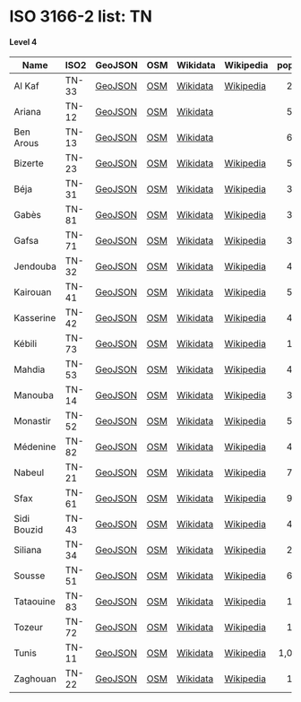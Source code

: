# ISO 3166-2 list: TN


#### Level 4
Name | ISO2 | GeoJSON | OSM | Wikidata | Wikipedia | population 
--- | --- | --- | --- | --- | --- | --: 
Al Kaf | TN-33 | [GeoJSON](../../export/geojson/q8/iso2/TN/TN-33.geojson) | [OSM](https://www.openstreetmap.org/relation/1435838) | [Wikidata](https://www.wikidata.org/wiki/Q328199) | [Wikipedia](http://en.wikipedia.org/wiki/ar%3A%D9%88%D9%84%D8%A7%D9%8A%D8%A9%20%D8%A7%D9%84%D9%83%D8%A7%D9%81) | 243,156
Ariana | TN-12 | [GeoJSON](../../export/geojson/q8/iso2/TN/TN-12.geojson) | [OSM](https://www.openstreetmap.org/relation/1435830) | [Wikidata](https://www.wikidata.org/wiki/Q233116) |  | 576,088
Ben Arous | TN-13 | [GeoJSON](../../export/geojson/q8/iso2/TN/TN-13.geojson) | [OSM](https://www.openstreetmap.org/relation/1435836) | [Wikidata](https://www.wikidata.org/wiki/Q238555) |  | 632,842
Bizerte | TN-23 | [GeoJSON](../../export/geojson/q8/iso2/TN/TN-23.geojson) | [OSM](https://www.openstreetmap.org/relation/1435827) | [Wikidata](https://www.wikidata.org/wiki/Q241129) | [Wikipedia](http://en.wikipedia.org/wiki/ar%3A%D9%88%D9%84%D8%A7%D9%8A%D8%A9%20%D8%A8%D9%86%D8%B2%D8%B1%D8%AA) | 568,219
Béja | TN-31 | [GeoJSON](../../export/geojson/q8/iso2/TN/TN-31.geojson) | [OSM](https://www.openstreetmap.org/relation/1435833) | [Wikidata](https://www.wikidata.org/wiki/Q276576) | [Wikipedia](http://en.wikipedia.org/wiki/ar%3A%D9%88%D9%84%D8%A7%D9%8A%D8%A9%20%D8%A8%D8%A7%D8%AC%D8%A9) | 303,032
Gabès | TN-81 | [GeoJSON](../../export/geojson/q8/iso2/TN/TN-81.geojson) | [OSM](https://www.openstreetmap.org/relation/1434956) | [Wikidata](https://www.wikidata.org/wiki/Q242263) | [Wikipedia](http://en.wikipedia.org/wiki/ar%3A%D9%88%D9%84%D8%A7%D9%8A%D8%A9%20%D9%82%D8%A7%D8%A8%D8%B3) | 374,300
Gafsa | TN-71 | [GeoJSON](../../export/geojson/q8/iso2/TN/TN-71.geojson) | [OSM](https://www.openstreetmap.org/relation/1434951) | [Wikidata](https://www.wikidata.org/wiki/Q269968) | [Wikipedia](http://en.wikipedia.org/wiki/fr%3AGouvernorat%20de%20Gafsa) | 337,331
Jendouba | TN-32 | [GeoJSON](../../export/geojson/q8/iso2/TN/TN-32.geojson) | [OSM](https://www.openstreetmap.org/relation/1435834) | [Wikidata](https://www.wikidata.org/wiki/Q276580) | [Wikipedia](http://en.wikipedia.org/wiki/ar%3A%D9%88%D9%84%D8%A7%D9%8A%D8%A9%20%D8%AC%D9%86%D8%AF%D9%88%D8%A8%D8%A9) | 401,477
Kairouan | TN-41 | [GeoJSON](../../export/geojson/q8/iso2/TN/TN-41.geojson) | [OSM](https://www.openstreetmap.org/relation/1435832) | [Wikidata](https://www.wikidata.org/wiki/Q276574) | [Wikipedia](http://en.wikipedia.org/wiki/ar%3A%D9%88%D9%84%D8%A7%D9%8A%D8%A9%20%D8%A7%D9%84%D9%82%D9%8A%D8%B1%D9%88%D8%A7%D9%86) | 570,559
Kasserine | TN-42 | [GeoJSON](../../export/geojson/q8/iso2/TN/TN-42.geojson) | [OSM](https://www.openstreetmap.org/relation/1434949) | [Wikidata](https://www.wikidata.org/wiki/Q388047) | [Wikipedia](http://en.wikipedia.org/wiki/fr%3AGouvernorat%20de%20Kasserine) | 439,243
Kébili | TN-73 | [GeoJSON](../../export/geojson/q8/iso2/TN/TN-73.geojson) | [OSM](https://www.openstreetmap.org/relation/1434950) | [Wikidata](https://www.wikidata.org/wiki/Q286063) | [Wikipedia](http://en.wikipedia.org/wiki/ar%3A%D9%88%D9%84%D8%A7%D9%8A%D8%A9%20%D9%82%D8%A8%D9%84%D9%8A) | 156,961
Mahdia | TN-53 | [GeoJSON](../../export/geojson/q8/iso2/TN/TN-53.geojson) | [OSM](https://www.openstreetmap.org/relation/1434955) | [Wikidata](https://www.wikidata.org/wiki/Q328164) | [Wikipedia](http://en.wikipedia.org/wiki/ar%3A%D9%88%D9%84%D8%A7%D9%8A%D8%A9%20%D8%A7%D9%84%D9%85%D9%87%D8%AF%D9%8A%D8%A9) | 410,812
Manouba | TN-14 | [GeoJSON](../../export/geojson/q8/iso2/TN/TN-14.geojson) | [OSM](https://www.openstreetmap.org/relation/1435828) | [Wikidata](https://www.wikidata.org/wiki/Q734328) | [Wikipedia](http://en.wikipedia.org/wiki/fr%3AGouvernorat%20de%20la%20Manouba) | 379,518
Monastir | TN-52 | [GeoJSON](../../export/geojson/q8/iso2/TN/TN-52.geojson) | [OSM](https://www.openstreetmap.org/relation/1434954) | [Wikidata](https://www.wikidata.org/wiki/Q318102) | [Wikipedia](http://en.wikipedia.org/wiki/ar%3A%D9%88%D9%84%D8%A7%D9%8A%D8%A9%20%D8%A7%D9%84%D9%85%D9%86%D8%B3%D8%AA%D9%8A%D8%B1) | 548,828
Médenine | TN-82 | [GeoJSON](../../export/geojson/q8/iso2/TN/TN-82.geojson) | [OSM](https://www.openstreetmap.org/relation/1434952) | [Wikidata](https://www.wikidata.org/wiki/Q327087) | [Wikipedia](http://en.wikipedia.org/wiki/ar%3A%D9%88%D9%84%D8%A7%D9%8A%D8%A9%20%D9%85%D8%AF%D9%86%D9%8A%D9%86) | 479,520
Nabeul | TN-21 | [GeoJSON](../../export/geojson/q8/iso2/TN/TN-21.geojson) | [OSM](https://www.openstreetmap.org/relation/1435825) | [Wikidata](https://www.wikidata.org/wiki/Q328145) | [Wikipedia](http://en.wikipedia.org/wiki/ar%3A%D9%88%D9%84%D8%A7%D9%8A%D8%A9%20%D9%86%D8%A7%D8%A8%D9%84) | 787,920
Sfax | TN-61 | [GeoJSON](../../export/geojson/q8/iso2/TN/TN-61.geojson) | [OSM](https://www.openstreetmap.org/relation/1434957) | [Wikidata](https://www.wikidata.org/wiki/Q241145) | [Wikipedia](http://en.wikipedia.org/wiki/ar%3A%D9%88%D9%84%D8%A7%D9%8A%D8%A9%20%D8%B5%D9%81%D8%A7%D9%82%D8%B3) | 955,421
Sidi Bouzid | TN-43 | [GeoJSON](../../export/geojson/q8/iso2/TN/TN-43.geojson) | [OSM](https://www.openstreetmap.org/relation/1435831) | [Wikidata](https://www.wikidata.org/wiki/Q327097) | [Wikipedia](http://en.wikipedia.org/wiki/fr%3AGouvernorat%20de%20Sidi%20Bouzid) | 429,912
Siliana | TN-34 | [GeoJSON](../../export/geojson/q8/iso2/TN/TN-34.geojson) | [OSM](https://www.openstreetmap.org/relation/1435829) | [Wikidata](https://www.wikidata.org/wiki/Q328115) | [Wikipedia](http://en.wikipedia.org/wiki/ar%3A%D9%88%D9%84%D8%A7%D9%8A%D8%A9%20%D8%B3%D9%84%D9%8A%D8%A7%D9%86%D8%A9) | 223,087
Sousse | TN-51 | [GeoJSON](../../export/geojson/q8/iso2/TN/TN-51.geojson) | [OSM](https://www.openstreetmap.org/relation/3152094) | [Wikidata](https://www.wikidata.org/wiki/Q276565) | [Wikipedia](http://en.wikipedia.org/wiki/ar%3A%D9%88%D9%84%D8%A7%D9%8A%D8%A9%20%D8%B3%D9%88%D8%B3%D8%A9) | 674,971
Tataouine | TN-83 | [GeoJSON](../../export/geojson/q8/iso2/TN/TN-83.geojson) | [OSM](https://www.openstreetmap.org/relation/1434953) | [Wikidata](https://www.wikidata.org/wiki/Q327045) | [Wikipedia](http://en.wikipedia.org/wiki/ar%3A%D9%88%D9%84%D8%A7%D9%8A%D8%A9%20%D8%AA%D8%B7%D8%A7%D9%88%D9%8A%D9%86) | 149,453
Tozeur | TN-72 | [GeoJSON](../../export/geojson/q8/iso2/TN/TN-72.geojson) | [OSM](https://www.openstreetmap.org/relation/1435826) | [Wikidata](https://www.wikidata.org/wiki/Q388059) | [Wikipedia](http://en.wikipedia.org/wiki/ar%3A%D9%88%D9%84%D8%A7%D9%8A%D8%A9%20%D8%AA%D9%88%D8%B2%D8%B1) | 107,912
Tunis | TN-11 | [GeoJSON](../../export/geojson/q8/iso2/TN/TN-11.geojson) | [OSM](https://www.openstreetmap.org/relation/1435835) | [Wikidata](https://www.wikidata.org/wiki/Q328109) | [Wikipedia](http://en.wikipedia.org/wiki/ar%3A%D9%88%D9%84%D8%A7%D9%8A%D8%A9%20%D8%AA%D9%88%D9%86%D8%B3) | 1,056,247
Zaghouan | TN-22 | [GeoJSON](../../export/geojson/q8/iso2/TN/TN-22.geojson) | [OSM](https://www.openstreetmap.org/relation/1435837) | [Wikidata](https://www.wikidata.org/wiki/Q27916) | [Wikipedia](http://en.wikipedia.org/wiki/fr%3AGouvernorat%20de%20Zaghouan) | 176,945
